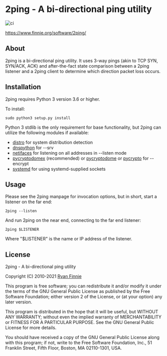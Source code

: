 # 2ping - A bi-directional ping utility

![ci](https://github.com/rfinnie/2ping/workflows/ci/badge.svg)

https://www.finnie.org/software/2ping/

## About

2ping is a bi-directional ping utility.
It uses 3-way pings (akin to TCP SYN, SYN/ACK, ACK) and after-the-fact state comparison between a 2ping listener and a 2ping client to determine which direction packet loss occurs.

## Installation

2ping requires Python 3 version 3.6 or higher.

To install:

    sudo python3 setup.py install

Python 3 stdlib is the only requirement for base functionality, but 2ping can utilize the following modules if available:

* [distro](https://pypi.org/project/distro/) for system distribution detection
* [dnspython](https://pypi.org/project/dnspython/) for --srv
* [netifaces](https://pypi.org/project/netifaces/) for listening on all addresses in --listen mode
* [pycryptodomex](https://pypi.org/project/pycryptodomex/) (recommended) or [pycryptodome](https://pypi.org/project/pycryptodome/) or [pycrypto](https://pypi.org/project/pycrypto/) for --encrypt
* [systemd](https://pypi.org/project/systemd/) for using systemd-supplied sockets

## Usage

Please see the 2ping manpage for invocation options, but in short, start a listener on the far end:

    2ping --listen

And run 2ping on the near end, connecting to the far end listener:

    2ping $LISTENER

Where "$LISTENER" is the name or IP address of the listener.

## License

2ping - A bi-directional ping utility

Copyright (C) 2010-2021 [Ryan Finnie](https://www.finnie.org/)

This program is free software; you can redistribute it and/or
modify it under the terms of the GNU General Public License
as published by the Free Software Foundation; either version 2
of the License, or (at your option) any later version.

This program is distributed in the hope that it will be useful,
but WITHOUT ANY WARRANTY; without even the implied warranty of
MERCHANTABILITY or FITNESS FOR A PARTICULAR PURPOSE.  See the
GNU General Public License for more details.

You should have received a copy of the GNU General Public License
along with this program; if not, write to the Free Software
Foundation, Inc., 51 Franklin Street, Fifth Floor, Boston, MA
02110-1301, USA.
